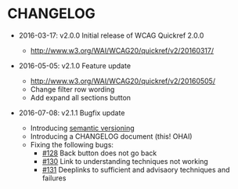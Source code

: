 # CHANGELOG

* 2016-03-17: v2.0.0 Initial release of WCAG Quickref 2.0.0
  * http://www.w3.org/WAI/WCAG20/quickref/v2/20160317/

* 2016-05-05: v2.1.0 Feature update
  * http://www.w3.org/WAI/WCAG20/quickref/v2/20160505/
  * Change filter row wording
  * Add expand all sections button

* 2016-07-08: v2.1.1 Bugfix update
  * Introducing [semantic versioning](http://semver.org)
  * Introducing a CHANGELOG document (this! OHAI)
  * Fixing the following bugs:
    * [#128] Back button does not go back
    * [#130] Link to understanding techniques not working
    * [#131] Deeplinks to sufficient and advisaory techniques and failures



[#128]:https://github.com/w3c/wai-wcag-quickref/issues/128
[#130]:https://github.com/w3c/wai-wcag-quickref/issues/130
[#131]:https://github.com/w3c/wai-wcag-quickref/issues/131

